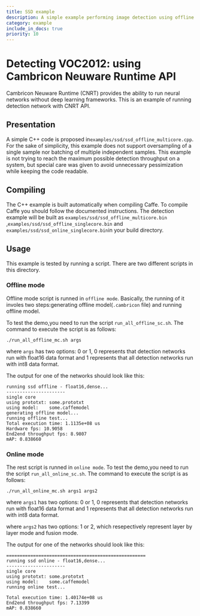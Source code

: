 ```yaml
---
title: SSD example
description: A simple example performing image detection using offline interface of Cambricon SDK
category: example
include_in_docs: true
priority: 10
---
```


# Detecting VOC2012: using Cambricon Neuware Runtime API

Cambricon Neuware Runtime (CNRT) provides the ability to run neural networks without deep learning frameworks. This is an example of running detection network with CNRT API.

## Presentation

A simple C++ code is proposed in`examples/ssd/ssd_offline_multicore.cpp`. 
For the sake of simplicity, this example does not support oversampling of a single sample nor batching of multiple independent samples. This example is not trying to reach the maximum possible detection throughput on
a system, but special care was given to avoid unnecessary pessimization while keeping the code readable.

## Compiling

The C++ example is built automatically when compiling Caffe. To compile Caffe you should follow the documented instructions. The detection example will be built as `examples/ssd/ssd_offline_multicore.bin` ,`examples/ssd/ssd_offline_singlecore.bin` and `examples/ssd/ssd_online_singlecore.bin`in your build directory.

## Usage

This example is tested by running a script. There are two different scripts in this directory.

### Offline mode
Offline mode script is runned in `offline mode`. Basically, the running of it involes two steps:generating
offline model(`.cambricon` file) and running offline model.

To test the demo,you need to run the script  `run_all_offline_sc.sh`.
The command to execute the script is as follows:
```
./run_all_offline_mc.sh args
```
where `args` has two options: 0 or 1, 0 represents that detection networks run with float16 data format and 1 represents that all detection networks run with int8 data format. 

The output for one of the networks should look like this:
```
running ssd offline - float16,dense...
----------------------
single core
using prototxt: some.prototxt
using model:    some.caffemodel
generating offline model...
running offline test...
Total execution time: 1.1135e+08 us
Hardware fps: 10.9058
End2end throughput fps: 8.9807
mAP: 0.838660                
```

### Online mode
The rest script is runned in `online mode`. To test the demo,you need to run the script  `run_all_online_sc.sh`. 
The command to execute the script is as follows:
```
./run_all_online_mc.sh args1 args2
```
where `args1` has two options: 0 or 1, 0 represents that detection networks run with float16 data format and 1 represents that all detection networks run with int8 data format. 

where `args2` has two options: 1 or 2, which resepectively represent layer by layer mode and fusion mode.

The output for one of the networks should look like this:
```
====================================================
running ssd online - float16,dense...
----------------------
single core
using prototxt: some.prototxt
using model:    some.caffemodel
running online test...

Total execution time: 1.40174e+08 us
End2end throughput fps: 7.13399
mAP: 0.838660
```